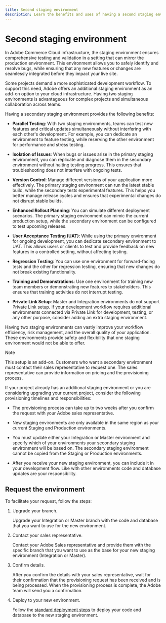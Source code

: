 ```yaml
---
title: Second staging environment
description: Learn the benefits and uses of having a second staging environment for parallel testing, issue isolation, version control, and more.
---
```

# Second staging environment

In Adobe Commerce Cloud infrastructure, the staging environment ensures comprehensive testing and validation in a setting that can mirror the production environment. This environment allows you to safely identify and resolve bugs, while ensuring that any new features or changes are seamlessly integrated before they impact your live site.

Some projects demand a more sophisticated development workflow. To support this need, Adobe offers an additional staging environment as an add-on option to your cloud infrastructure. Having two staging environments is advantageous for complex projects and simultaneous collaboration across teams. 

Having a secondary staging environment provides the following benefits:

- **Parallel Testing**: With two staging environments, teams can test new features and critical updates simultaneously without interfering with each other's development. For example, you can dedicate an environment to feature testing, while reserving the other environment for performance and stress testing.

- **Isolation of Issues**: When bugs or issues arise in the primary staging environment, you can replicate and diagnose them in the secondary environment without halting testing progress. This ensures that troubleshooting does not interfere with ongoing tests.

- **Version Control**: Manage different versions of your application more effectively. The primary staging environment can run the latest stable build, while the secondary tests experimental features. This helps you better manage release cycles and ensures that experimental changes do not disrupt stable builds.

- **Enhanced Rollout Planning**: You can simulate different deployment scenarios. The primary staging environment can mimic the current production setup, while the secondary environment can be configured to test upcoming releases.

- **User Acceptance Testing (UAT)**: While using the primary environment for ongoing development, you can dedicate secondary environment to UAT. This allows users or clients to test and provide feedback on new features in a controlled setting, without affecting testing.

- **Regression Testing**: You can use one environment for forward-facing tests and the other for regression testing, ensuring that new changes do not break existing functionality.

- **Training and Demonstrations**: Use one environment for training new team members or demonstrating new features to stakeholders. This ensures that training activities do not interrupt testing.

- **Private Link Setup**: Master and Integration environments do not support Private Link setup. If your development workflow requires additional environments connected via Private Link for development, testing, or any other purpose, consider adding an extra staging environment.

Having two staging environments can vastly improve your workflow efficiency, risk management, and the overall quality of your application. These environments provide safety and flexibility that one staging environment would not be able to offer.

>[!NOTE]
>
>This setup is an add-on. Customers who want a secondary environment must contact their sales representative to request one. The sales representative can provide information on pricing and the provisioning process.

If your project already has an additional staging environment or you are considering upgrading your current project, consider the following provisioning timelines and responsibilities:

- The provisioning process can take up to two weeks after you confirm the request with your Adobe sales representative.

- New staging environments are only available in the same region as your current Staging and Production environments.

- You must update either your Integration or Master environment and specify which of your environments your secondary staging environment will be based on. The secondary staging environment cannot be copied from the Staging or Production environments.

- After you receive your new staging environment, you can include it in your development flow. Like with other environments code and database updates are your responsibility.

## Request the environment

To facilitate your request, follow the steps:

1. Upgrade your branch.

   Upgrade your Integration or Master branch with the code and database that you want to use for the new environment.

1. Contact your sales representative.

   Contact your Adobe Sales representative and provide them with the specific branch that you want to use as the base for your new staging environment (Integration or Master).

1. Confirm details.

   After you confirm the details with your sales representative, wait for their confirmation that the provisioning request has been received and is being processed. When the provisioning process is complete, the Adobe team will send you a confirmation.

1. Deploy to your new environment.

   Follow the [standard deployment steps](../deploy/staging-production.md) to deploy your code and database to the new staging environment.
